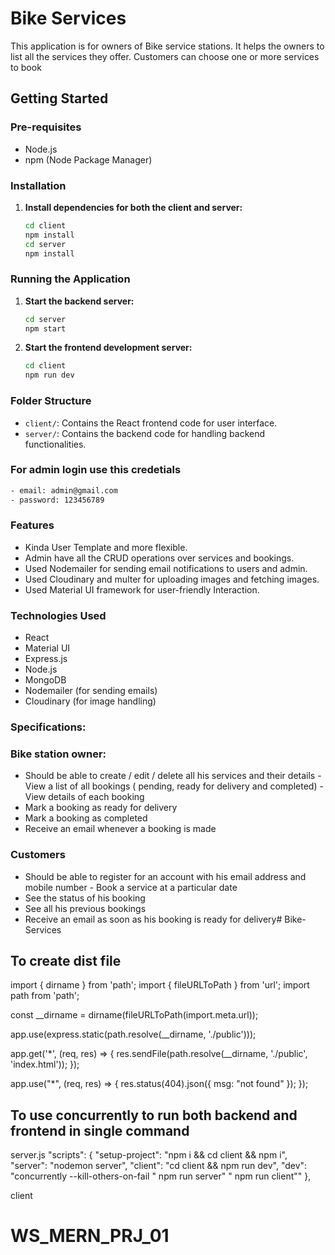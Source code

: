 # Bike Services
This application is for owners of Bike service stations. It helps the owners to list all the services they offer. Customers can choose one or more services to book
## Getting Started

### Pre-requisites

- Node.js
- npm (Node Package Manager)

### Installation

1. **Install dependencies for both the client and server:**

    ```sh
    cd client
    npm install
    cd server
    npm install
    ```

### Running the Application

1. **Start the backend server:**

    ```sh
    cd server
    npm start
    ```

2. **Start the frontend development server:**

    ```sh
    cd client
    npm run dev
    ```

### Folder Structure

- `client/`: Contains the React frontend code for user interface.
- `server/`: Contains the backend code for handling backend functionalities.

### For admin login use this credetials
```sh
- email: admin@gmail.com
- password: 123456789
```

### Features

- Kinda User Template and more flexible.
- Admin have all the CRUD operations over services and bookings.
- Used Nodemailer for sending email notifications to users and admin.
- Used Cloudinary and multer for uploading images and fetching images.
- Used Material UI framework for user-friendly Interaction.

### Technologies Used

- React
- Material UI
- Express.js
- Node.js
- MongoDB
- Nodemailer (for sending emails)
- Cloudinary (for image handling)
  
### Specifications:

### Bike station owner:
- Should be able to create / edit / delete all his services and their details -
View a list of all bookings ( pending, ready for delivery and completed) -
View details of each booking
- Mark a booking as ready for delivery
- Mark a booking as completed
- Receive an email whenever a booking is made

### Customers
- Should be able to register for an account with his email address and mobile number -
Book a service at a particular date
- See the status of his booking
- See all his previous bookings
- Receive an email as soon as his booking is ready for delivery# Bike-Services

## To create dist file 
import { dirname } from 'path';
import { fileURLToPath } from 'url';
import path from 'path';

const __dirname = dirname(fileURLToPath(import.meta.url));

app.use(express.static(path.resolve(__dirname, './public')));


app.get('*', (req, res) => {
    res.sendFile(path.resolve(__dirname, './public', 'index.html'));
});

app.use("*", (req, res) => {
    res.status(404).json({ msg: "not found" });
});

## To use concurrently to run both backend and frontend in single command
server.js
  "scripts": {
    "setup-project": "npm i && cd client && npm i",
    "server": "nodemon server",
    "client": "cd client && npm run dev",
    "dev": "concurrently --kill-others-on-fail \" npm run server\" \" npm run client\""
  },

client

# WS_MERN_PRJ_01
